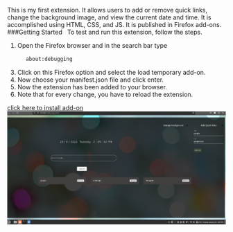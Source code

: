 This is my first extension. It allows users to add or remove quick links, change the background image, and view the current date and time. It is accomplished using HTML, CSS, and JS.
It is published in Firefox add-ons.
###Getting Started
 
To test and run this extension, follow the steps.
1) Open the Firefox browser and in the search bar type
```sh
      about:debugging
```
3) Click on this Firefox option and select the load temporary add-on.
4) Now choose your manifest.json file and click enter.
5) Now the extension has been added to your browser.
6) Note that for every change, you have to reload the extension.
 

<a href="https://addons.mozilla.org/en-US/firefox/addon/customized-tab-for-user-tasks/">click here to install add-on</a>
<a href="https://addons.mozilla.org/en-US/firefox/addon/customized-tab-for-user-tasks/"><img src="Screenshot from 2024-01-23 14-05-43.png"></a>

